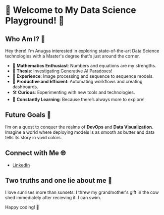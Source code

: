 # 🌟 Welcome to My Data Science Playground! 🌟

## Who Am I? 🤔

Hey there! I'm Anugya interested in exploring state-of-the-art Data Science technologies with a Master's degree that's just around the corner.

- 🧮 **Mathematics Enthusiast**: Numbers and equations are my strengths.
- 🎨 **Thesis**: Investigating Generative AI Paradoxes!
- 🌱 **Experience**: Image processing and sequence to sequence models.
- 🧩 **Productive and Efficient**: Automating workflows and creating dashboards.
- 🛠 **Curious**: Experimenting with new tools and technologies.
- 🚀 **Constantly Learning**: Because there’s always more to explore!

## Future Goals 🚀

I’m on a quest to conquer the realms of **DevOps** and **Data Visualization**. Imagine a world where deploying models is as smooth as butter and data tells its story in vivid colors.

## Connect with Me 🌐

- [LinkedIn](https://www.linkedin.com/in/anugya-sahu-806b2b186/)

## Two truths and one lie about me 🎉

I love sunrises more than sunsets.
I threw my grandmother's gift in the cow shed immediately after recieving it.
I can swim.

Happy coding! 🚀
